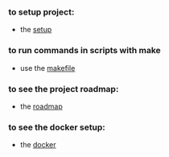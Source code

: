 ### to setup project:
- the [setup](./docs/setup.md)
### to run commands in scripts with make
- use the [makefile](./scripts/makefile)
### to see the project roadmap:
- the [roadmap](./docs/ROADMAP.md)
### to see the docker setup:
- the [docker](./docs/README.Docker.md)